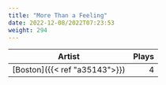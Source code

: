```yaml
---
title: "More Than a Feeling"
date: 2022-12-08/2022T07:23:53
weight: 294
---
```




 Artist | Plays 
----- | -----:
[Boston]({{< ref "a35143">}}) | 4
